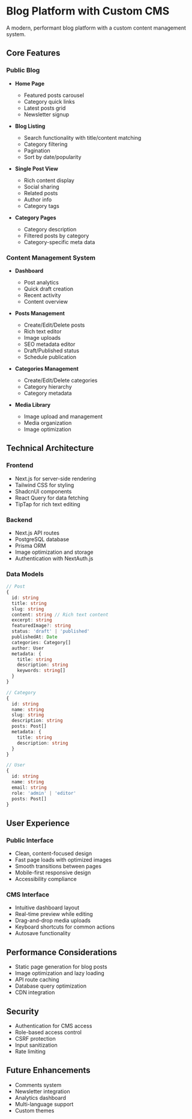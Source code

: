 
# Blog Platform with Custom CMS

A modern, performant blog platform with a custom content management system.

## Core Features

### Public Blog
- **Home Page**
  - Featured posts carousel
  - Category quick links
  - Latest posts grid
  - Newsletter signup
  
- **Blog Listing**
  - Search functionality with title/content matching
  - Category filtering
  - Pagination
  - Sort by date/popularity
  
- **Single Post View**
  - Rich content display
  - Social sharing
  - Related posts
  - Author info
  - Category tags
  
- **Category Pages**
  - Category description
  - Filtered posts by category
  - Category-specific meta data

### Content Management System
- **Dashboard**
  - Post analytics
  - Quick draft creation
  - Recent activity
  - Content overview
  
- **Posts Management**
  - Create/Edit/Delete posts
  - Rich text editor
  - Image uploads
  - SEO metadata editor
  - Draft/Published status
  - Schedule publication
  
- **Categories Management**
  - Create/Edit/Delete categories
  - Category hierarchy
  - Category metadata
  
- **Media Library**
  - Image upload and management
  - Media organization
  - Image optimization

## Technical Architecture

### Frontend
- Next.js for server-side rendering
- Tailwind CSS for styling
- ShadcnUI components
- React Query for data fetching
- TipTap for rich text editing

### Backend
- Next.js API routes
- PostgreSQL database
- Prisma ORM
- Image optimization and storage
- Authentication with NextAuth.js

### Data Models

```typescript
// Post
{
  id: string
  title: string
  slug: string
  content: string // Rich text content
  excerpt: string
  featuredImage?: string
  status: 'draft' | 'published'
  publishedAt: Date
  categories: Category[]
  author: User
  metadata: {
    title: string
    description: string
    keywords: string[]
  }
}

// Category
{
  id: string
  name: string
  slug: string
  description: string
  posts: Post[]
  metadata: {
    title: string
    description: string
  }
}

// User
{
  id: string
  name: string
  email: string
  role: 'admin' | 'editor'
  posts: Post[]
}
```

## User Experience

### Public Interface
- Clean, content-focused design
- Fast page loads with optimized images
- Smooth transitions between pages
- Mobile-first responsive design
- Accessibility compliance

### CMS Interface
- Intuitive dashboard layout
- Real-time preview while editing
- Drag-and-drop media uploads
- Keyboard shortcuts for common actions
- Autosave functionality

## Performance Considerations
- Static page generation for blog posts
- Image optimization and lazy loading
- API route caching
- Database query optimization
- CDN integration

## Security
- Authentication for CMS access
- Role-based access control
- CSRF protection
- Input sanitization
- Rate limiting

## Future Enhancements
- Comments system
- Newsletter integration
- Analytics dashboard
- Multi-language support
- Custom themes